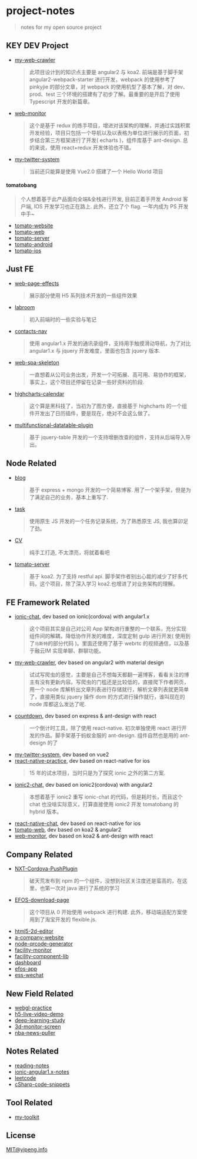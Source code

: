 # project-notes
> notes for my open source project

## KEY DEV Project
* [my-web-crawler](https://github.com/pengkobe/my-web-crawler)
  > 此项目设计到的知识点主要是 angular2 与 koa2. 前端是基于脚手架angular2-webpack-starter 进行开发，webpack 的使用参考了 pinkyjie 的部分文章，对 webpack 的使用机型了基本了解，对 dev、prod、test 三个环境的搭建有了初步了解。最重要的是开启了使用 Typescript 开发的新篇章。
* [web-monitor](https://github.com/pengkobe/web-monitor)
  > 这个是基于 redux 的练手项目，增进对该架构的理解，并通过实践积累开发经验，项目只包括一个导航以及以表格为单位进行展示的页面，初步结合第三方框架进行了开发( echarts )，组件库基于 ant-design. 总的来说，使用 react+redux 开发体验也不错。
* [my-twitter-system](https://github.com/pengkobe/my-twitter-system)
  > 当前还只能算是使用 Vue2.0 搭建了一个 Hello World 项目

#### tomatobang
> 个人想着基于此产品面向全端&全栈进行开发, 目前正着手开发 Android 客户端, IOS 开发学习也正在路上. 此外，还立了个 flag. 一年内成为 PS 开发中手~
* [tomato-website](https://github.com/tomatobang/tomato-site)
* [tomato-web](https://github.com/tomatobang/tomato-web)
* [tomato-server](https://github.com/tomatobang/tomato-server)
* [tomato-android](https://github.com/tomatobang/tomato-android)
* [tomato-ios](https://github.com/tomatobang/tomato-ios)

## Just FE
* [web-page-effects](https://github.com/pengkobe/web-page-effects)
  > 展示部分使用 H5 系列技术开发的一些组件效果
* [labroom](https://github.com/pengkobe/labroom)
  > 初入前端时的一些实验与笔记
* [contacts-nav](https://github.com/pengkobe/contacts-nav)
  > 使用 angular1.x 开发的通讯录组件，支持用手触摸滑动导航，为了对比 angular1.x 与 jquery 开发难度，里面也包含 jquery 版本.
* [web-spa-skeleton](https://github.com/pengkobe/web-spa-skeleton)
  > 一直想着从公司业务出发，开发一个可拓展、高可用、易协作的框架，事实上，这个项目还停留在记录一些好资料的阶段.
* [highcharts-calendar](https://github.com/pengkobe/highcharts-calendar)
  > 这个算是黑科技了，当初为了图方便，直接基于 highcharts 的一个组件开发出了日历插件，要是现在，绝对不会这么做了。
* [multifunctional-datatable-plugin](https://github.com/pengkobe/multifunctional-datatable-plugin)
  > 基于 jquery-table 开发的一个支持增删改查的组件，支持从后端导入导出。


## Node Related
* [blog](https://github.com/pengkobe/blog)
  > 基于 express + mongo 开发的一个简易博客. 用了一个架手架，但是为了满足自己的业务，基本上重写了.
* [task](https://github.com/pengkobe/task)
  > 使用原生 JS 开发的一个任务记录系统，为了熟悉原生 JS, 我也算卯足了劲。
* [CV](https://github.com/pengkobe/CV)
  > 纯手工打造, 不太漂亮，将就着看吧
* [tomato-server](https://github.com/tomatobang/tomato-server)
  > 基于 koa2. 为了支持 restful api. 脚手架作者别出心裁的减少了好多代码，这个项目，除了深入学习 koa2.也增进了对业务架构的理解。

## FE Framework Related
* [ionic-chat](https://github.com/pengkobe/ionic-chat), dev based on ionic(cordova) with angular1.x
  > 这个项目其实是自己对公司 App 架构进行重整的一个联系，充分实现组件间的解耦，降低协作开发的难度，深度定制 gulp 进行开发( 使用到了`马斯特`的部分代码 )。里面还使用了基于 webrtc 的视频通信，以及基于融云IM 实现单聊、群聊功能。
* [my-web-crawler](https://github.com/pengkobe/my-web-crawler), dev based on angular2 with material design
  > 试试写爬虫的感觉，主要是自己不想每天都翻一遍博客，看看关注的博主有没有更新内容。写爬虫的门槛还是比较低的，直接爬下作者网页，用一个 node 库解析出文章列表进行存储就行，解析文章列表就更简单了，直接用类似 jquery 操作 dom 的方式进行操作就行，谁叫现在的 node 库都这么发达了呢.
* [countdown](https://github.com/pengkobe/countdown), dev based on express & ant-design with react
  > 一个倒计时工具，除了使用 react-native. 初次单独使用 react 进行开发的作品。脚手架基于蚂蚁金服的 ant-design. 组件自然也是用的 ant-design 的了
* [my-twitter-system](https://github.com/pengkobe/my-twitter-system), dev based on vue2
* [react-native-practice](https://github.com/pengkobe/react-native-practice), dev based on react-native for ios 
  > 15 年的试水项目，当时只是为了探究 ionic 之外的第二方案. 
* [ionic2-chat](https://github.com/pengkobe/ionic2-chat), dev based on ionic2(cordova) with angular2
  > 本想着基于 ionic2 重写 ionic-chat 的代码，但是耗时长，而且这个 chat 也没啥实际意义，打算直接使用  ionic2 开发 tomatobang 的 hybrid 版本。
* [react-native-chat](https://github.com/pengkobe/react-native-chat), dev based on react-native for ios 
* [tomato-web](https://github.com/tomatobang/tomato-web), dev based on koa2 & angular2  
* [web-monitor](https://github.com/pengkobe/web-monitor), dev based on koa2 & ant-design with react


## Company Related
* [NXT-Cordova-PushPlugin](https://github.com/pengkobe/NXT-Cordova-PushPlugin)
  > 破天荒发布到 npm 的一个组件，没想到社区关注度还是蛮高的，在这里，也第一次对 java 进行了系统的学习
* [EFOS-download-page](https://github.com/pengkobe/EFOS-download-page)
  > 这个项目从 0 开始使用 webpack 进行构建. 此外，移动端适配方案使用到了淘宝开发的 flexible.js. 
* [html5-2d-editor](https://github.com/pengkobe/html5-2d-editor)
* [a-company-website](https://github.com/pengkobe/a-company-website)
* [node-qrcode-generator](https://github.com/pengkobe/node-qrcode-generator)
* [facility-monitor](https://github.com/pengkobe/facility-monitor)
* [facility-component-lib](https://github.com/pengkobe/facility-component-lib)
* [dashboard](https://github.com/pengkobe/dashboard)
* [efos-app](https://github.com/pengkobe/efos-app)
* [ess-wechat](https://github.com/pengkobe/ess-wechat)


## New Field Related
* [webgl-practice](https://github.com/pengkobe/webgl-practice)
* [h5-live-video-demo](https://github.com/pengkobe/h5-live-video-demo)
* [deep-learning-study](https://github.com/pengkobe/deep-learning-study)
* [3d-monitor-screen](https://github.com/pengkobe/3d-monitor-screen)
* [nba-news-puller](https://github.com/pengkobe/nba-news-puller)

## Notes Related
* [reading-notes](https://github.com/pengkobe/reading-notes)
* [ionic-angular1.x-notes](https://github.com/pengkobe/ionic-angular1.x-notes)
* [leetcode](https://github.com/pengkobe/leetcode)
* [cSharp-code-snippets](https://github.com/pengkobe/cSharp-code-snippets)


## Tool Related
* [my-toolkit](https://github.com/pengkobe/my-toolkit)


## License
MIT@yipeng.info

